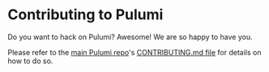 # Contributing to Pulumi

Do you want to hack on Pulumi?  Awesome!  We are so happy to have you.

Please refer to the [main Pulumi repo](https://github.com/pulumi/home/)'s [CONTRIBUTING.md file](
https://github.com/pulumi/home/blob/master/CONTRIBUTING.md) for details on how to do so.
